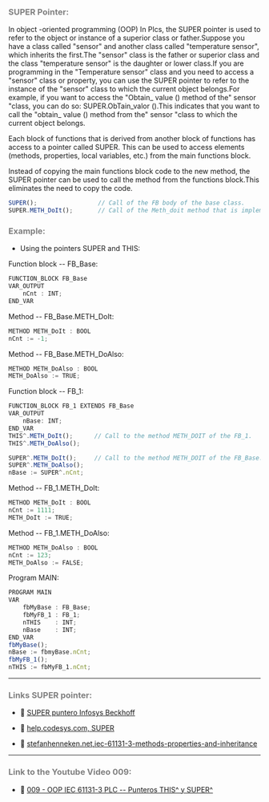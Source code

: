 ### <span style="color:grey">SUPER Pointer:</span>

In object -oriented programming (OOP) In Plcs, the SUPER pointer is used to refer to the object or instance of a superior class or father.Suppose you have a class called "sensor" and another class called "temperature sensor", which inherits the first.The "sensor" class is the father or superior class and the class "temperature sensor" is the daughter or lower class.If you are programming in the "Temperature sensor" class and you need to access a "sensor" class or property, you can use the SUPER pointer to refer to the instance of the "sensor" class to which the current object belongs.For example, if you want to access the "Obtain_ value () method of the" sensor "class, you can do so: SUPER.ObTain_valor ().This indicates that you want to call the "obtain_ value () method from the" sensor "class to which the current object belongs.

Each block of functions that is derived from another block of functions has access to a pointer called SUPER.
This can be used to access elements (methods, properties, local variables, etc.) from the main functions block.

Instead of copying the main functions block code to the new method, the SUPER pointer can be used to call the method from the functions block.This eliminates the need to copy the code.

```javascript
SUPER();                 // Call of the FB body of the base class.
SUPER.METH_DoIt();       // Call of the Meth_doit method that is implemented in the base class.
```
### <span style="color:grey">Example:</span>

- Using the pointers SUPER and THIS:

Function block -- FB_Base:
```javascript
FUNCTION_BLOCK FB_Base
VAR_OUTPUT
    nCnt : INT;
END_VAR
```
Method -- FB_Base.METH_DoIt:
```javascript
METHOD METH_DoIt : BOOL
nCnt := -1;
```
Method -- FB_Base.METH_DoAlso:
```javascript
METHOD METH_DoAlso : BOOL
METH_DoAlso := TRUE;
```
Function block -- FB_1:
```javascript
FUNCTION_BLOCK FB_1 EXTENDS FB_Base
VAR_OUTPUT
    nBase: INT;
END_VAR
THIS^.METH_DoIt();      // Call to the method METH_DOIT of the FB_1.
THIS^.METH_DoAlso();

SUPER^.METH_DoIt();     // Call to the method METH_DOIT of the FB_Base.
SUPER^.METH_DoAlso();
nBase := SUPER^.nCnt;
```
Method -- FB_1.METH_DoIt:
```javascript
METHOD METH_DoIt : BOOL
nCnt := 1111;    
METH_DoIt := TRUE;
```
Method -- FB_1.METH_DoAlso:
```javascript
METHOD METH_DoAlso : BOOL
nCnt := 123;    
METH_DoAlso := FALSE;
```
Program MAIN:
```javascript
PROGRAM MAIN
VAR
    fbMyBase : FB_Base;
    fbMyFB_1 : FB_1;
    nTHIS    : INT;
    nBase    : INT;
END_VAR
fbMyBase();
nBase := fbmyBase.nCnt;
fbMyFB_1();
nTHIS := fbMyFB_1.nCnt;
```
***
### <span style="color:grey">Links SUPER pointer:</span>
- 🔗 [SUPER puntero Infosys Beckhoff](https://infosys.beckhoff.com/content/1033/tc3_plc_intro/2528837771.html?id=5132996865500332085)

- 🔗 [help.codesys.com, SUPER](https://help.codesys.com/api-content/2/codesys/3.5.14.0/en/_cds_pointer_super/)

- 🔗 [stefanhenneken.net,iec-61131-3-methods-properties-and-inheritance](https://stefanhenneken.net/2017/04/23/iec-61131-3-methods-properties-and-inheritance/)

***
### <span style="color:grey">Link to the Youtube Video 009:</span>
- 🔗 [009 - OOP IEC 61131-3 PLC -- Punteros THIS^ y SUPER^](https://youtu.be/S3YdAHyBc6I)
